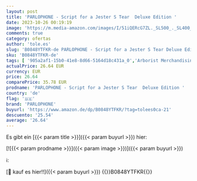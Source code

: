 ```yaml
---
layout: post
title: 'PARLOPHONE - Script for a Jester S Tear  Deluxe Edition '
date: 2023-10-26 00:19:19
image: 'https://m.media-amazon.com/images/I/51iQERcG7ZL._SL500_._SL400_.jpg'
comments: true
category: ofertas
author: 'tole.es'
slug: 'B0848YTFKR-de PARLOPHONE - Script for a Jester S Tear Deluxe Edition'
sku: 'B0848YTFKR-de'
tags: [ '905a2af1-15b0-41e8-8d66-5164d18c431a_0','Arborist Merchandising Root','Box-Set','Box-Sets','Classic Rock','Custom Stores','Featured Categories','Formate','Limited Edition','Musical','Musik Kategorien','Musik-CDs & Vinyl','Psychedelic Rock','Regions','Rock','Self Service','Shops','USA & Großbritannien','parlophone','🇩🇪', ]
actualPrice: 26.64 EUR
currency: EUR
price: 26.64
comparePrice: 35.78 EUR
prodname: 'PARLOPHONE - Script for a Jester S Tear  Deluxe Edition '
country: 'de'
flag: '🇩🇪'
brand: 'PARLOPHONE'
buyurl: 'https://www.amazon.de/dp/B0848YTFKR/?tag=tolees0ca-21'
descuento: '25.54'
average: '26.64'
---
```


Es gibt ein [{{< param title >}}]({{< param buyurl >}}) hier:

[![{{< param prodname >}}]({{< param image >}})]({{< param buyurl >}})

ℹ️:


[🛒 kauf es hier!!]({{< param buyurl >}})
{{<world>}}B0848YTFKR{{</world>}}
